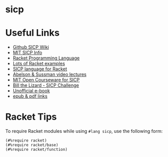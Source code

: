 # sicp
# Useful Links
* [Github SICP Wiki](https://github.com/lojic/sicp-2019/wiki)
* [MIT SICP Info](https://mitpress.mit.edu/sites/default/files/sicp/index.html)
* [Racket Programming Language](https://racket-lang.org/)
* [Lots of Racket examples](https://github.com/lojic/LearningRacket)
* [SICP language for Racket](http://docs.racket-lang.org/sicp-manual/index.html)
* [Abelson & Sussman video lectures](https://ocw.mit.edu/courses/electrical-engineering-and-computer-science/6-001-structure-and-interpretation-of-computer-programs-spring-2005/video-lectures/)
* [MIT Open Courseware for SICP](https://ocw.mit.edu/courses/electrical-engineering-and-computer-science/6-001-structure-and-interpretation-of-computer-programs-spring-2005/)
* [Bill the Lizard - SICP Challenge](http://www.billthelizard.com/2009/10/sicp-challenge.html)
* [Unofficial e-book](https://sarabander.github.io/sicp/)
* [epub & pdf links](https://github.com/sarabander/sicp)

# Racket Tips
To require Racket modules while using `#lang sicp`, use the following form:

```
(#%require racket)
(#%require racket/base)
(#%require racket/function)
```
